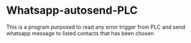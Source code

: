 # Whatsapp-autosend-PLC
This is a program purposed to read any error trigger from PLC and send whatsapp message   to listed contacts that has been chosen
